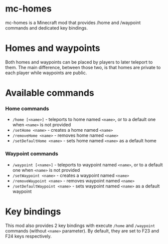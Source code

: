 # mc-homes
mc-homes is a Minecraft mod that provides /home and /waypoint commands and dedicated key bindings.

# Homes and waypoints
Both homes and waypoints can be placed by players to later teleport to them. The main difference, between those two, is that homes are private to each player while waypoints are public.

# Available commands

### Home commands
- `/home [<name>]` - teleports to home named `<name>`, or to a default one when `<name>` is not provided
- `/setHome <name>` - creates a home named `<name>`
- `/removeHome <name>` - removes home named `<name>`
- `/setDefaultHome <name>` - sets home named `<name>` as a default home

### Waypoint commands
- `/waypoint [<name>]` - teleports to waypoint named `<name>`, or to a default one when `<name>` is not provided
- `/setWaypoint <name>` - creates a waypoint named `<name>`
- `/removeWaypoint <name>` - removes waypoint named `<name>`
- `/setDefaultWaypoint <name>` - sets waypoint named `<name>` as a default waypoint

# Key bindings
This mod also provides 2 key bindings with execute `/home` and `/waypoint` commands (without `<name>` parameter). By default, they are set to F23 and F24 keys respectively.
